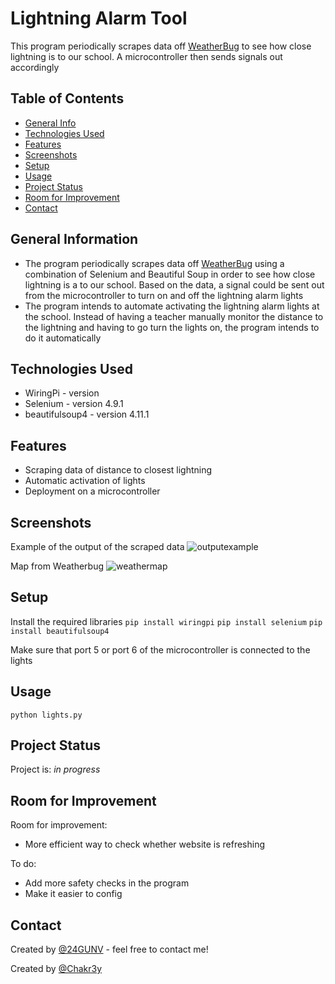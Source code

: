 # Lightning Alarm Tool
This program periodically scrapes data off [WeatherBug](https://www.weatherbug.com/) to see how close lightning is to our school. A microcontroller then sends signals out accordingly

## Table of Contents
* [General Info](#general-information)
* [Technologies Used](#technologies-used)
* [Features](#features)
* [Screenshots](#screenshots)
* [Setup](#setup)
* [Usage](#usage)
* [Project Status](#project-status)
* [Room for Improvement](#room-for-improvement)
* [Contact](#contact)


## General Information
- The program periodically scrapes data off [WeatherBug](https://www.weatherbug.com/) using a combination of Selenium and Beautiful Soup in order to see how close lightning is a to our school. Based on the data, a signal could be sent out from the microcontroller to turn on and off the lightning alarm lights
- The program intends to automate activating the lightning alarm lights at the school. Instead of having a teacher manually monitor the distance to the lightning and having to go turn the lights on, the program intends to do it automatically


## Technologies Used
- WiringPi - version 
- Selenium - version 4.9.1
- beautifulsoup4 - version 4.11.1


## Features
- Scraping data of distance to closest lightning
- Automatic activation of lights
- Deployment on a microcontroller


## Screenshots
Example of the output of the scraped data
![outputexample](https://user-images.githubusercontent.com/38719890/187079004-465fd9b8-9b43-4d75-96dd-a73b26bd33ac.PNG)

Map from Weatherbug
![weathermap](https://user-images.githubusercontent.com/38719890/187079007-ba0daa2e-decf-4625-848d-3e0c5ac22292.PNG)


## Setup
Install the required libraries
``pip install wiringpi``
``pip install selenium``
``pip install beautifulsoup4``

Make sure that port 5 or port 6 of the microcontroller is connected to the lights

## Usage
`python lights.py`


## Project Status
Project is: _in progress_


## Room for Improvement
Room for improvement:
- More efficient way to check whether website is refreshing

To do:
- Add more safety checks in the program
- Make it easier to config


## Contact
Created by [@24GUNV](https://github.com/24GUNV) - feel free to contact me!

Created by [@Chakr3y]((https://github.com/Chakr3y))

